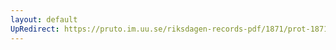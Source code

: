 ```yaml
---
layout: default
UpRedirect: https://pruto.im.uu.se/riksdagen-records-pdf/1871/prot-1871--ak--515/prot-1871--ak--515_007.pdf
---
```

